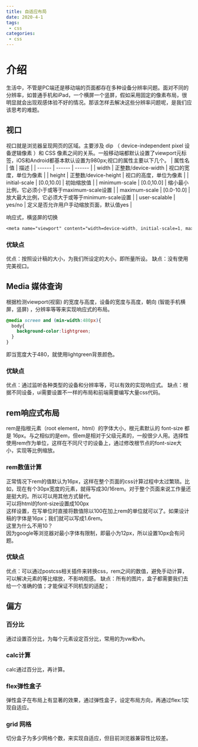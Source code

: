 ```yaml
---
title: 自适应布局
date: 2020-4-1
tags:
 - css
categories: 
 - css
---
```


# 介绍

生活中，不管是PC端还是移动端的页面都存在多种设备分辨率问题。面对不同的分辨率，如普通手机和iPad，一个横屏一个竖屏，假如采用固定的像素布局，很明显就会出现观感体验不好的情况。那该怎样去解决这些分辨率问题呢，是我们应该思考的难题。

## 视口
视口就是浏览器呈现网页的区域。主要涉及 dip （ device-independent pixel 设备逻辑像素 ）和 CSS 像素之间的关系。一般移动端都默认设置了viewport元标签，iOS和Android都基本默认设置为980px;视口的属性主要以下几个。
| 属性名 | 值 | 描述 |
| ------ | ------ | ------ |
| width | 正整数/device-width | 视口的宽度，单位为像素 |
| height | 正整数/device-height | 视口的高度，单位为像素 |
| initial-scale | [0.0,10.0] | 初始缩放值 |
| minimum-scale | [0.0,10.0] | 缩小最小比例，它必须小于或等于maximum-scale设置 |
| maximum-scale | [0.0-10.0] | 放大最大比例，它必须大于或等于minimum-scale设置 |
| user-scalable | yes/no | 定义是否允许用户手动缩放页面，默认值yes |

响应式，横竖屏的切换
```css
<meta name="viewport" content="width=device-width, initial-scale=1, maximum-scale=1, user-scalable=no">
```
### 优缺点
优点：按照设计稿的大小，为我们所设定的大小，即所量所设。
缺点：没有使用完美视口。

## Media 媒体查询
根据检测viewport(视窗) 的宽度与高度，设备的宽度与高度，朝向 (智能手机横屏，竖屏) ，分辨率等等来实现响应式的布局。
```css
@media screen and (min-width:480px){
  body{
    background-color:lightgreen;
  }
}
```
即当宽度大于480，就使用lightgreen背景颜色。

### 优缺点
优点：通过监听各种类型的设备和分辨率等，可以有效的实现响应式。
缺点：根据不同设备，ui需要设置不一样的布局和前端需要编写大量css代码。

## rem响应式布局

rem是指根元素（root element，html）的字体大小，根元素默认的 font-size 都是 16px。与之相似的是em，但em是相对于父级元素的，一般很少人用。选择性使用rem作为单位，这样在不同尺寸的设备上，通过修改根节点的font-size大小，实现等比例缩放。

### rem数值计算
正常情况下rem的值默认为16px，这样在整个页面的css计算过程中太过繁琐。比如，现在有个30px宽度的元素，就得写成30/16rem。对于整个页面来说工作量还是挺大的。所以可以用其他方式替代。</br>
可以将html的font-size设置成100px</br>
这样设置，在写单位时直接将数值除以100在加上rem的单位就可以了。如果设计稿的字体是16px；我们就可以写成1.6rem。</br>
这里为什么不用10？</br>
因为google等浏览器对最小字体有限制，即最小为12px，所以设置10px会有问题。

### 优缺点
优点：可以通过postcss相关插件来转换css，rem之间的数值，避免手动计算，可以解决元素的等比缩放，不影响观感。
缺点：所有的图片，盒子都需要我们去给一个准确的值；才能保证不同机型的适配；

## 偏方
### 百分比
通过设置百分比，为每个元素设定百分比，常用的为vw和vh。

### calc计算
calc通过百分比，再计算。

### flex弹性盒子
弹性盒子在布局上有显著的效果，通过弹性盒子，设定布局方向，再通过flex:1实现自适应。

### grid 网格
切分盒子为多少网格个数，来实现自适应，但目前浏览器兼容性比较差。

